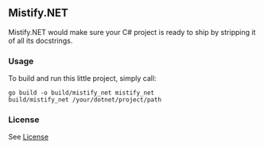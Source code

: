 ﻿## Mistify.NET

Mistify.NET would make sure your C# project is ready to ship by stripping it of all its docstrings.


### Usage

To build and run this little project, simply call:

```shell
go build -o build/mistify_net mistify_net
build/mistify_net /your/dotnet/project/path
```

### License

See [License](LICENSE.txt)
